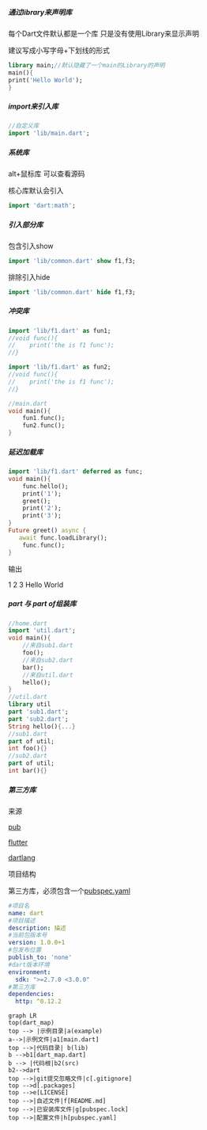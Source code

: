 ##### 通过library来声明库

每个Dart文件默认都是一个库 只是没有使用Library来显示声明

建议写成小写字母+下划线的形式

```dart
library main;//默认隐藏了一个main的Library的声明
main(){
print('Hello World');
}
```

##### import来引入库

```dart
//自定义库
import 'lib/main.dart';

```

##### 系统库

alt+鼠标库 可以查看源码

核心库默认会引入

```dart
import 'dart:math';
```

##### 引入部分库

包含引入show

```dart
import 'lib/common.dart' show f1,f3;
```

排除引入hide

```dart
import 'lib/common.dart' hide f1,f3;
```

##### 冲突库

```dart
import 'lib/f1.dart' as fun1;
//void func(){
//    print('the is f1 func');
//}

import 'lib/f1.dart' as fun2;
//void func(){
//    print('the is f1 func');
//}

//main.dart
void main(){
	fun1.func();
	fun2.func();
}
```

##### 延迟加载库

```dart
import 'lib/f1.dart' deferred as func;
void main(){
    func.hello();
    print('1');
    greet();
    print('2');
    print('3');
}
Future greet() async {
   await func.loadLibrary();
    func.func();
}
```

输出

1
2
3
Hello World

##### part 与 part of组装库

```dart
//home.dart
import 'util.dart';
void main(){
    //来自sub1.dart
    foo();
    //来自sub2.dart
    bar();
    //来自util.dart
    hello();
}
//util.dart
library util
part 'sub1.dart';
part 'sub2.dart';
String hello(){...}
//sub1.dart
part of util;
int foo(){}
//sub2.dart
part of util;
int bar(){}
```

##### 第三方库

来源

[pub](https://pub.dev)

[flutter](https://pub.flutter-io.co/packages)

[dartlang](https://pub.dartlang.org/flutter)

项目结构

第三方库，必须包含一个[pubspec.yaml](https://dart.cn/tools/pub/pubspec)

```yaml
#项目名
name: dart
#项目描述
description: 描述
#当前包版本号
version: 1.0.0+1
#包发布位置
publish_to: 'none'
#dart版本环境
environment:
  sdk: ">=2.7.0 <3.0.0"
#第三方库
dependencies:
  http: ^0.12.2
```





```mermaid
graph LR
top(dart_map)
top --> |示例目录|a(example)
a-->|示例文件|a1[main.dart]
top -->|代码目录| b(lib)
b -->b1[dart_map.dart]
b --> |代码根|b2(src)
b2-->dart
top -->|git提交忽略文件|c[.gitignore]
top -->d[.packages]
top -->e[LICENSE]
top -->|自述文件|f[README.md]
top -->|已安装库文件|g[pubspec.lock]
top -->|配置文件|h[pubspec.yaml]

```




